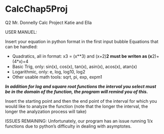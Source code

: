 # CalcChap5Proj
Q2 Mr. Donnelly Calc Project Katie and Ella

USER MANUEL:

Insert your equation in python format in the first input bubble
  Equations that can be handled:
   - Quadratics, all in format: x3 = (x**3) and (x+2)**2 must be writen as (x**2)+(4*x)+4
   - Basic Trig, only: sin(x), cos(x), tan(x), asin(x), acos(x), atan(x)
   - Logarithmic, only: e, log, log10, log2
   - Other usable math tools: sqrt, pi, exp, expm1

*****In addition for log and square root functions the interval you select must be in the domain of the function, the program will remind you of this.*****

Insert the starting point and then the end point of the interval for which you would like to analyze the function (note that the longer the interval, the longer the analyzation process will take)

ISSUES REMAINING: 
Unfortunately, our program has an issue running 1/x functions due to python’s difficulty in dealing with asymptotes. 
